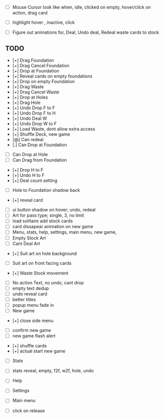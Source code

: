 - [ ] Mouse Cursor look like when, idle, clicked on empty, hover/click on action, drag card
- [ ] highlight hover , inactive, click
- [ ] Figure out animations for, Deal, Undo deal, Redeal waste cards to stock


## TODO

- [+] Drag Foundation
- [+] Drag Cancel Foundation
- [+] Drop at Foundation
- [+] Reveal cards on empty foundations
- [+] Drop on empty Foundation
- [+] Drag Waste
- [+] Drag Cancel Waste
- [+] Drop at Holes
- [+] Drag Hole
- [+] Undo Drop F to F
- [+] Undo Drop F to H
- [+] Undo Deal W
- [+] Undo Drop W to F
- [+] Load Waste, dont allow extra access
- [+] Shuffle Deck, new game
- [@] Can redeal
- [.] Can Drop at Foundation
- [ ] Can Drop at Hole
- [ ] Can Drag from Foundation
- [+] Drop H to F
- [+] Undo H to F
- [+] Deal count setting


- [ ] Hole to Foundation shadow back
- [+] reveal card
- [ ] ui button shadow on hover; undo, redeal
- [ ] Art for pass type; single, 3, no limit
- [ ] load solitaire add stock cards
- [ ] card dissapear animation on new game
- [ ] Menu, stats, help, settings, main menu, new game, 
- [ ] Empty Stock Art
- [ ] Cant Deal Art
- [+] Suit art on hole background
- [ ] Suit art on front facing cards
- [+] Waste Stock movement
- [ ] No action Text, no undo, cant drop
- [ ] empty text dedup
- [ ] undo reveal card
- [ ] better titles
- [ ] popup menu fade in
- [ ] New game
- [+] close side menu
- [ ] confirm new game
- [ ] new game flash alert
- [+] shuffle cards
- [+] actual start new game
- [ ] Stats
- [ ] stats reveal, empty, f2f, w2f, hole, undo
- [ ] Help
- [ ] Settings
- [ ] Main menu

- [ ] click on release
